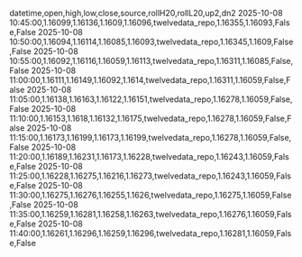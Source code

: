 datetime,open,high,low,close,source,rollH20,rollL20,up2,dn2
2025-10-08 10:45:00,1.16099,1.16136,1.1609,1.16096,twelvedata_repo,1.16355,1.16093,False,False
2025-10-08 10:50:00,1.16094,1.16114,1.16085,1.16093,twelvedata_repo,1.16345,1.1609,False,False
2025-10-08 10:55:00,1.16092,1.16116,1.16059,1.16113,twelvedata_repo,1.16311,1.16085,False,False
2025-10-08 11:00:00,1.16111,1.16149,1.16092,1.1614,twelvedata_repo,1.16311,1.16059,False,False
2025-10-08 11:05:00,1.16138,1.16163,1.16122,1.16151,twelvedata_repo,1.16278,1.16059,False,False
2025-10-08 11:10:00,1.16153,1.1618,1.16132,1.16175,twelvedata_repo,1.16278,1.16059,False,False
2025-10-08 11:15:00,1.16173,1.16199,1.16173,1.16199,twelvedata_repo,1.16278,1.16059,False,False
2025-10-08 11:20:00,1.16189,1.16231,1.16173,1.16228,twelvedata_repo,1.16243,1.16059,False,False
2025-10-08 11:25:00,1.16228,1.16275,1.16216,1.16273,twelvedata_repo,1.16243,1.16059,False,False
2025-10-08 11:30:00,1.16275,1.16276,1.16255,1.1626,twelvedata_repo,1.16275,1.16059,False,False
2025-10-08 11:35:00,1.16259,1.16281,1.16258,1.16263,twelvedata_repo,1.16276,1.16059,False,False
2025-10-08 11:40:00,1.16261,1.16296,1.16259,1.16296,twelvedata_repo,1.16281,1.16059,False,False
